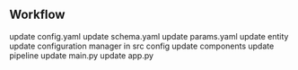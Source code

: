 ## Workflow

update config.yaml
update schema.yaml
update params.yaml
update entity
update configuration manager in src config
update components
update pipeline
update main.py
update app.py